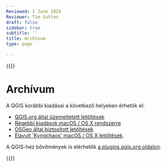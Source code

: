 ```yaml
---
Reviewed: 1 June 2024
Reviewer: Tim Sutton
draft: false
sidebar: true
subtitle: ''
title: Archívum
type: page

---
```

{{<content-start >}}
# Archívum
A QGIS korábbi kiadásai a következő helyeken érhetők el:
* [QGIS.org által üzemeltetett letöltések](/downloads)
* [Régebbi kiadások macOS / OS X rendszerre](/downloads/macOS/)
* [OSGeo által biztosított letöltések](https://download.osgeo.org/qgis/)
* [Elavult 'Kyngchaos' macOS / OS X letöltések](https://www.kyngchaos.com/software/archive/).

A QGIS-hez bővítmények is elérhetők [a plugins.qgis.org oldalon](https://plugins.qgis.org/plugins/).

{{<content-end >}}
